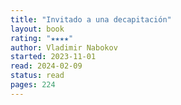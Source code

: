 ```yaml
---
title: "Invitado a una decapitación"
layout: book
rating: "★★★★"
author: Vladimir Nabokov
started: 2023-11-01
read: 2024-02-09
status: read
pages: 224
---
```

